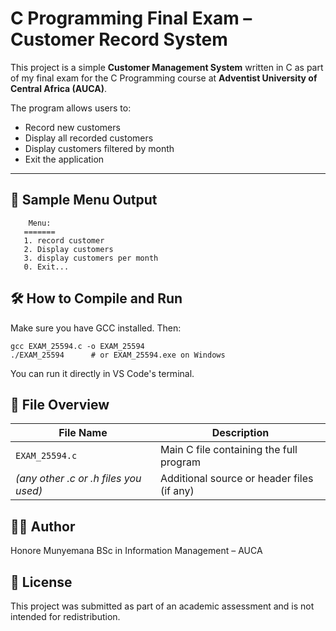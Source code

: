 # C Programming Final Exam – Customer Record System

This project is a simple **Customer Management System** written in C as part of my final exam for the C Programming course at **Adventist University of Central Africa (AUCA)**.

The program allows users to:

- Record new customers
- Display all recorded customers
- Display customers filtered by month
- Exit the application

---

## 🧾 Sample Menu Output

```text
    Menu:
   =======
   1. record customer
   2. Display customers
   3. display customers per month
   0. Exit...
```

## 🛠️ How to Compile and Run
Make sure you have GCC installed. Then:
```
gcc EXAM_25594.c -o EXAM_25594
./EXAM_25594      # or EXAM_25594.exe on Windows

```

You can run it directly in VS Code's terminal.

## 📁 File Overview

| File Name                             | Description                                |
| ------------------------------------- | ------------------------------------------ |
| `EXAM_25594.c`                        | Main C file containing the full program    |
| *(any other .c or .h files you used)* | Additional source or header files (if any) |


## 🧑‍🎓 Author

Honore Munyemana
BSc in Information Management – AUCA

## 📜 License
This project was submitted as part of an academic assessment and is not intended for redistribution.
